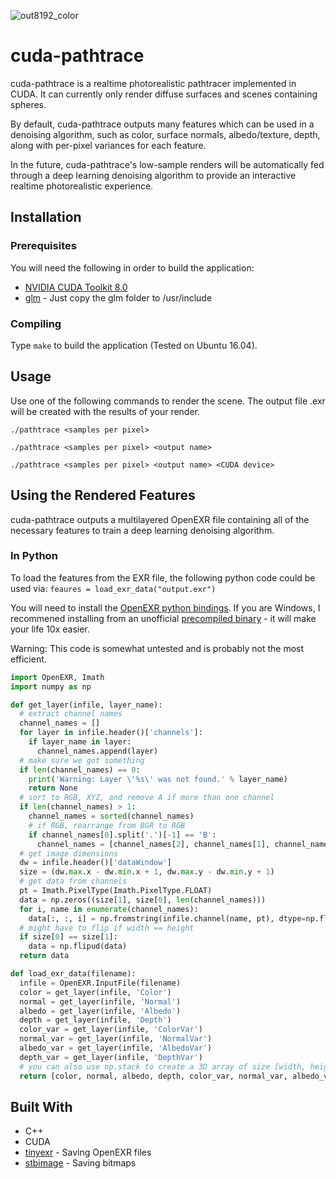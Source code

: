 ![out8192_color](https://user-images.githubusercontent.com/12981474/32717689-6e905072-c80f-11e7-9e9b-bf5d44ae011f.png)
# cuda-pathtrace

cuda-pathtrace is a realtime photorealistic pathtracer implemented in CUDA. It can currently only render diffuse surfaces and scenes containing spheres.

By default, cuda-pathtrace outputs many features which can be used in a denoising algorithm, such as color, surface normals, albedo/texture, depth, along with per-pixel variances for each feature.

In the future, cuda-pathtrace's low-sample renders will be automatically fed through a deep learning denoising algorithm to provide an interactive realtime photorealistic experience.

## Installation

### Prerequisites

You will need the following in order to build the application:

* [NVIDIA CUDA Toolkit 8.0](https://developer.nvidia.com/cuda-downloads)
* [glm](https://glm.g-truc.net/0.9.8/index.html) - Just copy the glm folder to /usr/include

### Compiling

Type `make` to build the application (Tested on Ubuntu 16.04).

## Usage

Use one of the following commands to render the scene. The output file <outpt name>.exr will be created with the results of your render.

`./pathtrace <samples per pixel>`

`./pathtrace <samples per pixel> <output name>`

`./pathtrace <samples per pixel> <output name> <CUDA device>`

## Using the Rendered Features

cuda-pathtrace outputs a multilayered OpenEXR file containing all of the necessary features to train a deep learning denoising algorithm.

### In Python

To load the features from the EXR file, the following python code could be used via:
`feaures = load_exr_data("output.exr")`

You will need to install the [OpenEXR python bindings](http://www.excamera.com/sphinx/articles-openexr.html). If you are Windows, I recommened installing from an unofficial [precompiled binary](https://www.lfd.uci.edu/~gohlke/pythonlibs/#openexr) - it will make your life 10x easier.

Warning: This code is somewhat untested and is probably not the most efficient.

```python
import OpenEXR, Imath
import numpy as np

def get_layer(infile, layer_name):
  # extract channel names
  channel_names = []
  for layer in infile.header()['channels']:
    if layer_name in layer:
      channel_names.append(layer)
  # make sure we got something
  if len(channel_names) == 0:
    print('Warning: Layer \'%s\' was not found.' % layer_name)
    return None
  # sort to RGB, XYZ, and remove A if more than one channel
  if len(channel_names) > 1:
    channel_names = sorted(channel_names)
    # if RGB, rearrange from BGR to RGB
    if channel_names[0].split('.')[-1] == 'B':
      channel_names = [channel_names[2], channel_names[1], channel_names[0]]
  # get image dimensions
  dw = infile.header()['dataWindow']
  size = (dw.max.x - dw.min.x + 1, dw.max.y - dw.min.y + 1)
  # get data from channels
  pt = Imath.PixelType(Imath.PixelType.FLOAT)
  data = np.zeros((size[1], size[0], len(channel_names)))
  for i, name in enumerate(channel_names):
    data[:, :, i] = np.fromstring(infile.channel(name, pt), dtype=np.float32).reshape(size[1], size[0])
  # might have to flip if width == height
  if size[0] == size[1]:
    data = np.flipud(data)
  return data

def load_exr_data(filename):
  infile = OpenEXR.InputFile(filename)
  color = get_layer(infile, 'Color')
  normal = get_layer(infile, 'Normal')
  albedo = get_layer(infile, 'Albedo')
  depth = get_layer(infile, 'Depth')
  color_var = get_layer(infile, 'ColorVar')
  normal_var = get_layer(infile, 'NormalVar')
  albedo_var = get_layer(infile, 'AlbedoVar')
  depth_var = get_layer(infile, 'DepthVar')
  # you can also use np.stack to create a 3D array of size [width, height, 14]
  return [color, normal, albedo, depth, color_var, normal_var, albedo_var, depth_var]
```

## Built With
* C++
* CUDA
* [tinyexr](https://github.com/syoyo/tinyexr) - Saving OpenEXR files
* [stbimage](https://github.com/nothings/stb) - Saving bitmaps
